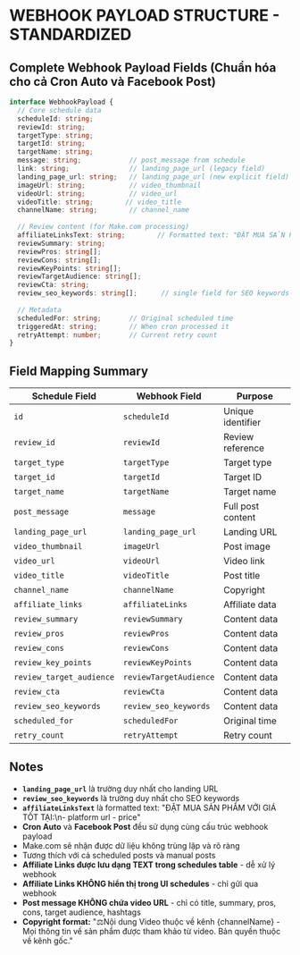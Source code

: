 # WEBHOOK PAYLOAD STRUCTURE - STANDARDIZED

## Complete Webhook Payload Fields (Chuẩn hóa cho cả Cron Auto và Facebook Post)

```typescript
interface WebhookPayload {
  // Core schedule data
  scheduleId: string;
  reviewId: string;
  targetType: string;
  targetId: string;
  targetName: string;
  message: string;            // post_message from schedule
  link: string;               // landing_page_url (legacy field)
  landing_page_url: string;   // landing_page_url (new explicit field)
  imageUrl: string;           // video_thumbnail
  videoUrl: string;           // video_url
  videoTitle: string;        // video_title
  channelName: string;        // channel_name
  
  // Review content (for Make.com processing)
  affiliateLinksText: string;        // Formatted text: "ĐẶT MUA SẢN PHẨM VỚI GIÁ TỐT TẠI:\n- platform url - price"
  reviewSummary: string;
  reviewPros: string[];
  reviewCons: string[];
  reviewKeyPoints: string[];
  reviewTargetAudience: string[];
  reviewCta: string;
  review_seo_keywords: string[];      // single field for SEO keywords
  
  // Metadata
  scheduledFor: string;       // Original scheduled time
  triggeredAt: string;        // When cron processed it
  retryAttempt: number;       // Current retry count
}
```

## Field Mapping Summary

| **Schedule Field** | **Webhook Field** | **Purpose** |
|-------------------|-------------------|-------------|
| `id` | `scheduleId` | Unique identifier |
| `review_id` | `reviewId` | Review reference |
| `target_type` | `targetType` | Target type |
| `target_id` | `targetId` | Target ID |
| `target_name` | `targetName` | Target name |
| `post_message` | `message` | Full post content |
| `landing_page_url` | `landing_page_url` | Landing URL |
| `video_thumbnail` | `imageUrl` | Post image |
| `video_url` | `videoUrl` | Video link |
| `video_title` | `videoTitle` | Post title |
| `channel_name` | `channelName` | Copyright |
| `affiliate_links` | `affiliateLinks` | Affiliate data |
| `review_summary` | `reviewSummary` | Content data |
| `review_pros` | `reviewPros` | Content data |
| `review_cons` | `reviewCons` | Content data |
| `review_key_points` | `reviewKeyPoints` | Content data |
| `review_target_audience` | `reviewTargetAudience` | Content data |
| `review_cta` | `reviewCta` | Content data |
| `review_seo_keywords` | `review_seo_keywords` | Content data |
| `scheduled_for` | `scheduledFor` | Original time |
| `retry_count` | `retryAttempt` | Retry count |

## Notes

- **`landing_page_url`** là trường duy nhất cho landing URL
- **`review_seo_keywords`** là trường duy nhất cho SEO keywords
- **`affiliateLinksText`** là formatted text: "ĐẶT MUA SẢN PHẨM VỚI GIÁ TỐT TẠI:\n- platform url - price"
- **Cron Auto** và **Facebook Post** đều sử dụng cùng cấu trúc webhook payload
- Make.com sẽ nhận được dữ liệu không trùng lặp và rõ ràng
- Tương thích với cả scheduled posts và manual posts
- **Affiliate Links được lưu dạng TEXT trong schedules table** - dễ xử lý webhook
- **Affiliate Links KHÔNG hiển thị trong UI schedules** - chỉ gửi qua webhook
- **Post message KHÔNG chứa video URL** - chỉ có title, summary, pros, cons, target audience, hashtags
- **Copyright format:** "⚖️Nội dung Video thuộc về kênh {channelName} - Mọi thông tin về sản phẩm được tham khảo từ video. Bản quyền thuộc về kênh gốc."

